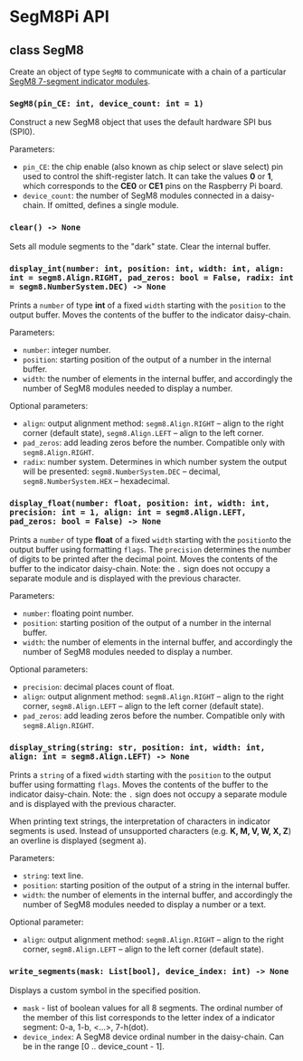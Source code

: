 # SegM8Pi API

## class SegM8

Create an object of type `SegM8` to communicate with a chain of a particular [SegM8 7-segment
indicator modules](https://my.amperka.com/modules/SegM8).

### `SegM8(pin_CE: int, device_count: int = 1)`

Construct a new SegM8 object that uses the default hardware SPI bus (SPI0).

Parameters:

- `pin_CE`: the chip enable (also known as chip select or slave select) pin used to control the
  shift-register latch. It can take the values **0** or **1**, which corresponds to the **CE0** or
  **CE1** pins on the Raspberry Pi board.
- `device_count`: the number of SegM8 modules connected in a daisy-chain. If omitted, defines
  a single module.

### `clear() -> None`

Sets all module segments to the "dark" state. Clear the internal buffer.

### `display_int(number: int, position: int, width: int, align: int = segm8.Align.RIGHT, pad_zeros: bool = False, radix: int = segm8.NumberSystem.DEC) -> None`

Prints a `number` of type **int** of a fixed `width` starting with the `position` to the output
buffer. Moves the contents of the buffer to the indicator daisy-chain.

Parameters:

- `number`: integer number.
- `position`: starting position of the output of a number in the internal buffer.
- `width`: the number of elements in the internal buffer, and accordingly the number of SegM8
  modules needed to display a number.

Optional parameters:

- `align`: output alignment method: `segm8.Align.RIGHT` – align to the right corner (default state),
  `segm8.Align.LEFT` – align to the left corner.
- `pad_zeros`: add leading zeros before the number. Compatible only with `segm8.Align.RIGHT`.
- `radix`: number system. Determines in which number system the output will be presented:
  `segm8.NumberSystem.DEC` – decimal, `segm8.NumberSystem.HEX` – hexadecimal.

### `display_float(number: float, position: int, width: int, precision: int = 1, align: int = segm8.Align.LEFT, pad_zeros: bool = False) -> None`

Prints a `number` of type **float** of a fixed `width` starting with the `position`to the output
buffer using formatting `flags`. The `precision` determines the number of digits to be printed after
the decimal point. Moves the contents of the buffer to the indicator daisy-chain.
Note: the `.` sign does not occupy a separate module and is displayed with the previous character.

Parameters:

- `number`: floating point number.
- `position`: starting position of the output of a number in the internal buffer.
- `width`: the number of elements in the internal buffer, and accordingly the number of SegM8
  modules needed to display a number.

Optional parameters:

- `precision`: decimal places count of float.
- `align`: output alignment method: `segm8.Align.RIGHT` – align to the right corner,
  `segm8.Align.LEFT` – align to the left corner (default state).
- `pad_zeros`: add leading zeros before the number. Compatible only with `segm8.Align.RIGHT`.

### `display_string(string: str, position: int, width: int, align: int = segm8.Align.LEFT) -> None`

Prints a `string` of a fixed `width` starting with the `position` to the output buffer using
formatting `flags`. Moves the contents of the buffer to the indicator daisy-chain.
Note: the `.` sign does not occupy a separate module and is displayed with the previous character.

When printing text strings, the interpretation of characters in indicator segments is used. Instead
of unsupported characters (e.g. **K, M, V, W, X, Z**) an overline is displayed (segment a).

Parameters:

- `string`: text line.
- `position`: starting position of the output of a string in the internal buffer.
- `width`: the number of elements in the internal buffer, and accordingly the number of SegM8
  modules needed to display a number or a text.

Optional parameter:

- `align`: output alignment method: `segm8.Align.RIGHT` – align to the right corner,
  `segm8.Align.LEFT` – align to the left corner (default state).

### `write_segments(mask: List[bool], device_index: int) -> None`

Displays a custom symbol in the specified position.

- `mask` - list of boolean values for all 8 segments. The ordinal number of the member of this list
  corresponds to the letter index of a indicator segment: 0-a, 1-b, <...>, 7-h(dot).
- `device_index`: A SegM8 device ordinal number in the daisy-chain. Can be in the range
  [0 .. device_count - 1].
